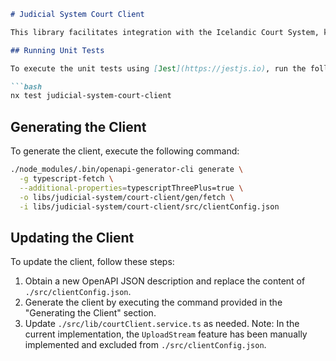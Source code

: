 ```markdown
# Judicial System Court Client

This library facilitates integration with the Icelandic Court System, known as Auður.

## Running Unit Tests

To execute the unit tests using [Jest](https://jestjs.io), run the following command:

```bash
nx test judicial-system-court-client
```

## Generating the Client

To generate the client, execute the following command:

```bash
./node_modules/.bin/openapi-generator-cli generate \
  -g typescript-fetch \
  --additional-properties=typescriptThreePlus=true \
  -o libs/judicial-system/court-client/gen/fetch \
  -i libs/judicial-system/court-client/src/clientConfig.json
```

## Updating the Client

To update the client, follow these steps:

1. Obtain a new OpenAPI JSON description and replace the content of `./src/clientConfig.json`.
2. Generate the client by executing the command provided in the "Generating the Client" section.
3. Update `./src/lib/courtClient.service.ts` as needed. Note: In the current implementation, the `UploadStream` feature has been manually implemented and excluded from `./src/clientConfig.json`.
```